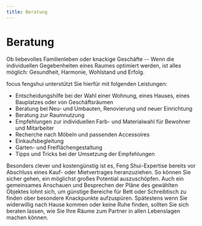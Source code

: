 ```yaml
---
title: Beratung
---
```


# Beratung

Ob liebevolles Familienleben oder knackige Geschäfte  -- Wenn die individuellen Gegebenheiten eines Raumes optimiert werden, ist alles möglich: Gesundheit, Harmonie, Wohlstand und Erfolg.

focus fengshui unterstützt Sie hierfür mit folgenden Leistungen:

- Entscheidungshilfe bei der Wahl einer Wohnung, eines Hauses, eines Bauplatzes oder von Geschäftsräumen
- Beratung bei Neu- und Umbauten, Renovierung und neuer Einrichtung
- Beratung zur Raumnutzung
- Empfehlungen zur individuellen Farb- und Materialwahl für Bewohner und Mitarbeiter
- Recherche nach Möbeln und passenden Accessoires
- Einkaufsbegleitung
- Garten- und Freiflächengestaltung
- Tipps und Tricks bei der Umsetzung der Empfehlungen

Besonders clever und kostengünstig ist es, Feng Shui-Expertise bereits vor Abschluss eines Kauf- oder Mietvertrages heranzuziehen. So können Sie sicher gehen, ein möglichst großes Potential auszuschöpfen. Auch ein gemeinsames Anschauen und Besprechen der Pläne des gewählten Objektes lohnt sich, um günstige Bereiche für Bett oder Schreibtisch zu finden ober besondere Knackpunkte aufzuspüren. Spätestens wenn Sie widerwillig nach Hause kommen oder keine Ruhe finden, sollten Sie sich beraten lassen, wie Sie Ihre Räume zum Partner in allen Lebenslagen machen können.
